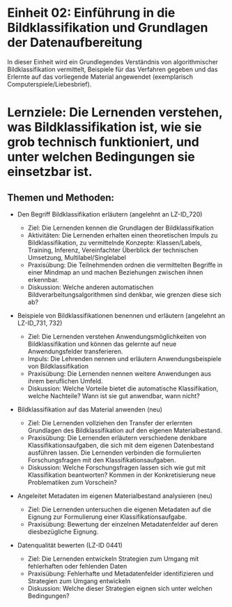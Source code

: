 <!--

author: Mathias Zinnen und Canan Hastik  
email:    
version:  v1
language: DE

icon:     https://raw.githubusercontent.com/chastik/Beratung_Dateityp_Bild/refs/heads/main/SODa-Logo_full.svg
link:     https://raw.githubusercontent.com/chastik/Beratung/refs/heads/main/soda.css

comment:  WissKi SODA OERs

-->

# Einheit 02: Einführung in die Bildklassifikation und Grundlagen der Datenaufbereitung
In dieser Einheit wird ein Grundlegendes Verständnis von algorithmischer Bildklassifikation vermittelt, Beispiele für das Verfahren gegeben und das Erlernte auf das vorliegende Material angewendet (exemplarisch Computerspiele/Liebesbrief).

# Lernziele: Die Lernenden verstehen, was Bildklassifikation ist, wie sie grob technisch funktioniert, und unter welchen Bedingungen sie einsetzbar ist.

## Themen und Methoden:
- Den Begriff Bildklassifikation erläutern (angelehnt an LZ-ID_720)
    - Ziel: Die Lernenden kennen die Grundlagen der Bildklassifikation 
    - Aktivitäten: Die Lernenden erhalten einen theoretischen Impuls zu Bildklassifikation, zu vermittelnde Konzepte: Klassen/Labels, Training, Inferenz, Vereinfachter Überblick der technischen Umsetzung, Multilabel/Singlelabel
    - Praxisübung: Die Teilnehmenden ordnen die vermittelten Begriffe in einer Mindmap an und machen Beziehungen zwischen ihnen erkennbar.
    - Diskussion: Welche anderen automatischen Bildverarbeitungsalgorithmen sind denkbar, wie grenzen diese sich ab? 

- Beispiele von Bildklassifikationen benennen und erläutern (angelehnt an LZ-ID_731, 732)
    - Ziel: Die Lernenden verstehen Anwendungsmöglichkeiten von Bildklassifikation und können das gelernte auf neue Anwendungsfelder transferieren.
    - Impuls: Die Lehrenden nennen und erläutern Anwendungsbeispiele von Bildklassifikation
    - Praxisübung: Die Lernenden nennen weitere Anwendungen aus ihrem beruflichen Umfeld.
    - Diskussion: Welche Vorteile bietet die automatische Klassifikation, welche Nachteile? Wann ist sie gut anwendbar, wann nicht?

- Bildklassifikation auf das Material anwenden (neu)
    - Ziel: Die Lernenden vollziehen den Transfer der erlernten Grundlagen des Bildklassifikation auf den eigenen Materialbestand.
    - Praxisübung: Die Lernenden erläutern verschiedene denkbare Klassifikationsaufgaben, die sich mit dem eigenen Datenbestand ausführen lassen. Die Lernenden verbinden die formulierten Forschungsfragen mit den Klassifikationsaufgaben.
    - Diskussion: Welche Forschungsfragen lassen sich wie gut mit Klassifikation beantworten? Kommen in der Konkretisierung neue Problematiken zum Vorschein?

- Angeleitet Metadaten im eigenen Materialbestand analysieren (neu)
    - Ziel: Die Lernenden untersuchen die eigenen Metadaten auf die Eignung zur Formulierung einer Klassifikationsaufgabe. 
    - Praxisübung: Bewertung der einzelnen Metadatenfelder auf deren diesbezügliche Eignung.

- Datenqualität bewerten (LZ-ID 0441)
    - Ziel: Die Lernenden entwickeln Strategien zum Umgang mit fehlerhaften oder fehlenden Daten
    - Praxisübung: Fehlerhafte und Metadatenfelder identifizieren und Strategien zum Umgang entwickeln
    - Diskussion: Welche dieser Strategien eignen sich unter welchen Bedingungen?
